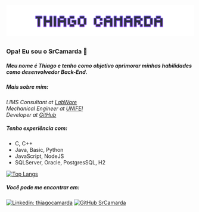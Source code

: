 <h1 align="center">
  <img src="https://raw.githubusercontent.com/srcamarda/srcamarda/master/name.png" alt="Thiago Camarda" />
</h1>

### Opa! Eu sou o SrCamarda 👋 

##### Meu nome é Thiago e tenho como objetivo aprimorar minhas habilidades como desenvolvedor Back-End.
##### Mais sobre mim:

<p>
	<em>
        LIMS Consultant at <a href="https://www.labware.com/">LabWare</a></br>			
	Mechanical Engineer at <a href="https://unifei.edu.br/">UNIFEI</a></br>
	Developer at <a href="https://github.com/srcamarda/">GitHub</a>
	</em>
</p>

##### Tenho experiência com:

- C, C++
- Java, Basic, Python
- JavaScript, NodeJS
- SQLServer, Oracle, PostgresSQL, H2

[![Top Langs](https://github-readme-stats.vercel.app/api/top-langs/?username=srcamarda&layout=compact&locale=pt-br&include_all_commits=true&title_color=9d5fff&bg_color=1a1a20&border_color=9d5fff&text_color=ffffff&icon_color=9d5fff&show_icons=true)](https://github.com/srcamarda/srcamarda)

##### Você pode me encontrar em: 

[![Linkedin: thiagocamarda](https://img.shields.io/badge/-thiagocamarda-blue?style=flat-square&logo=Linkedin&logoColor=white&link=https://www.linkedin.com/in/thiagocamarda/)](https://www.linkedin.com/in/thiagocamarda/)
[![GitHub SrCamarda](https://img.shields.io/github/followers/srcamarda?label=follow&style=social)](https://github.com/srcamarda/)
